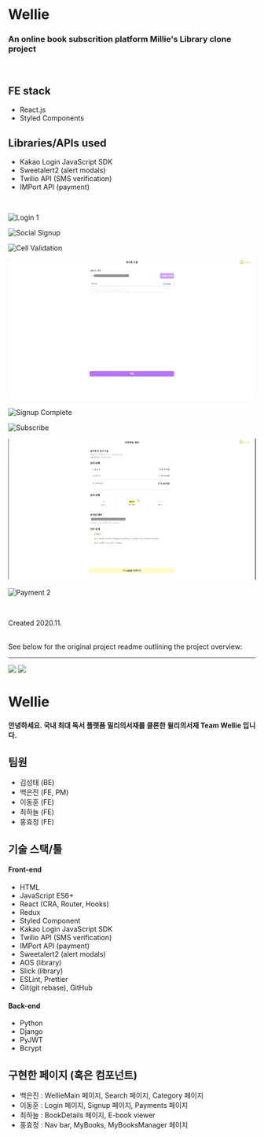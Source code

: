 # Wellie
### An online book subscrition platform Millie's Library clone project
<br/>

## FE stack
- React.js
- Styled Components

## Libraries/APIs used
- Kakao Login JavaScript SDK
- Sweetalert2 (alert modals)
- Twilio API (SMS verification)
- IMPort API (payment)

<br/>

![Login 1](/assets/gifs/wellie-login1.gif)

![Social Signup](/assets/gifs/wellie-social-signup.gif)

![Cell Validation](/assets/gifs/wellie-cell-validation.gif)

![PW Register](/assets/gifs/wellie-pw-register.gif)

![Signup Complete](/assets/gifs/wellie-signup-complete.gif)

![Subscribe](/assets/gifs/wellie-subscribe.gif)

![Payment 1](/assets/gifs/wellie-payment1.gif)

![Payment 2](/assets/gifs/wellie-payment2.gif)

<br/>

Created 2020.11.
<br/>
<br/>

See below for the original project readme outlining the project overview:

-----------------------------------------------------------------


<img src="https://images.velog.io/images/jeanbaek/post/209ce7c2-0dea-4965-af57-ddf00344e11b/logo_yellow.png"/>
<img src="https://images.velog.io/images/jeanbaek/post/3619f200-4a8f-4b8e-a89c-2aa34a24d0b4/wellie_team.png"/>

# Wellie

#### 안녕하세요. 국내 최대 독서 플랫폼 밀리의서재를 클론한 윌리의서재 Team Wellie 입니다.

## 팀원

- 김성태 (BE)
- 백은진 (FE, PM)
- 이동훈 (FE)
- 최하늘 (FE)
- 홍효정 (FE)

## 기술 스택/툴

#### Front-end

- HTML
- JavaScript ES6+
- React (CRA, Router, Hooks)
- Redux
- Styled Component
- Kakao Login JavaScript SDK
- Twilio API (SMS verification)
- IMPort API (payment)
- Sweetalert2 (alert modals)
- AOS (library)
- Slick (library)
- ESLint, Prettier
- Git(git rebase), GitHub

#### Back-end

- Python
- Django
- PyJWT
- Bcrypt

## 구현한 페이지 (혹은 컴포넌트)

- 백은진 : WellieMain 페이지, Search 페이지, Category 페이지
- 이동훈 : Login 페이지, Signup 페이지, Payments 페이지
- 최하늘 : BookDetails 페이지, E-book viewer
- 홍효정 : Nav bar, MyBooks, MyBooksManager 페이지
